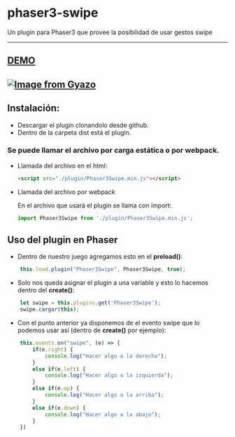 # phaser3-swipe
Un plugin para Phaser3 que provee la posibilidad de usar gestos swipe

---
## **[DEMO](https://gammafp.github.io/phaser3-swipe/demo/)**
[![Image from Gyazo](https://i.gyazo.com/cf0733413632b4ad7d0466eb6d87612f.gif)](https://gyazo.com/cf0733413632b4ad7d0466eb6d87612f)
---

## Instalación:
- Descargar el plugin clonandolo desde github.
- Dentro de la carpeta dist está el plugin.

### Se puede llamar el archivo por carga estática o por webpack.
- Llamada del archivo en el html: 
    ```html
    <script src="./plugin/Phaser3Swipe.min.js"></script>
    ```
- Llamada del archivo por webpack

    En el archivo que usará el plugin se llama con import: 
    ```javascript
    import Phaser3Swipe from './plugin/Phaser3Swipe.min.js';
    ``` 
## Uso del plugin en Phaser
- Dentro de nuestro juego agregamos esto en el **preload()**: 
```javascript
    this.load.plugin("Phaser3Swipe", Phaser3Swipe, true);
```
- Solo nos queda asignar el plugin a una variable y esto lo hacemos dentro del **create()**:
```javascript
    let swipe = this.plugins.get('Phaser3Swipe');
    swipe.cargar(this);
```
- Con el punto anterior ya disponemos de el evento swipe que lo podemos usar así (dentro de **create()** por ejemplo): 
```javascript
    this.events.on("swipe", (e) => {
        if(e.right) {
            console.log("Hacer algo a la derecha");
        }
        else if(e.left) {
            console.log("Hacer algo a la izquierda");
        }
        else if(e.up) {
            console.log("Hacer algo a la arriba");
        }
        else if(e.down) {
            console.log("Hacer algo a la abajo");      
        }
    })
```
